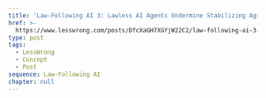 ```yaml
---
title: 'Law-Following AI 3: Lawless AI Agents Undermine Stabilizing Agreements'
href: >-
  https://www.lesswrong.com/posts/DfcXaGH7XGYjW22C2/law-following-ai-3-lawless-ai-agents-undermine-stabilizing
type: post
tags:
  - LessWrong
  - Concept
  - Post
sequence: Law-Following AI
chapter: null
---
```


